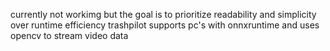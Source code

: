 currently not workimg but the goal is to
prioritize readability and simplicity over runtime efficiency
trashpilot supports pc's with onnxruntime and uses opencv to stream video data
